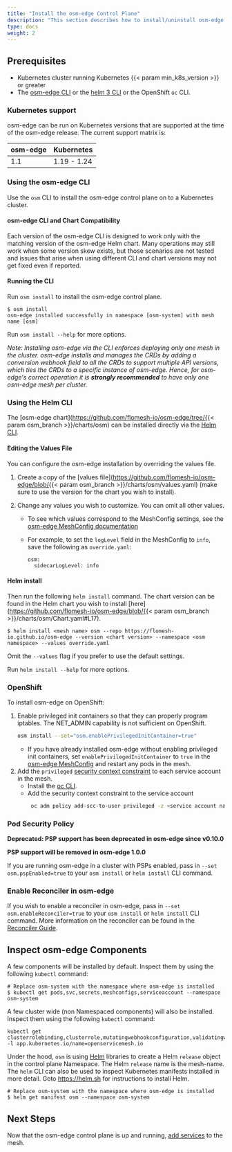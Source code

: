 ```yaml
---
title: "Install the osm-edge Control Plane"
description: "This section describes how to install/uninstall osm-edge on a Kubernetes cluster"
type: docs
weight: 2
---
```


## Prerequisites

- Kubernetes cluster running Kubernetes {{< param min_k8s_version >}} or greater
- The [osm-edge CLI](docs/guides/cli) or the [helm 3 CLI](https://helm.sh/docs/intro/install/) or the OpenShift `oc` CLI.

### Kubernetes support

osm-edge can be run on Kubernetes versions that are supported at the time of the osm-edge release. The current support matrix is:

| osm-edge          | Kubernetes  |
| ----------------- | ----------- |
| 1.1               | 1.19 - 1.24 |

### Using the osm-edge CLI

Use the `osm` CLI to install the osm-edge control plane on to a Kubernetes cluster.

#### osm-edge CLI and Chart Compatibility

Each version of the osm-edge CLI is designed to work only with the matching version of the osm-edge Helm chart. Many operations may still work when some version skew exists, but those scenarios are not tested and issues that arise when using different CLI and chart versions may not get fixed even if reported.

#### Running the CLI

Run `osm install` to install the osm-edge control plane.

```console
$ osm install
osm-edge installed successfully in namespace [osm-system] with mesh name [osm]
```

Run `osm install --help` for more options.

_Note: Installing osm-edge via the CLI enforces deploying only one mesh in the cluster. osm-edge installs and manages the CRDs by adding a conversion webhook field to all the CRDs to support multiple API versions, which ties the CRDs to a specific instance of osm-edge. Hence, for osm-edge's correct operation it is **strongly recommended** to have only one osm-edge mesh per cluster._

### Using the Helm CLI

The [osm-edge chart](https://github.com/flomesh-io/osm-edge/tree/{{< param osm_branch >}}/charts/osm) can be installed directly via the [Helm CLI](https://helm.sh/docs/intro/install/).

#### Editing the Values File

You can configure the osm-edge installation by overriding the values file.

1. Create a copy of the [values file](https://github.com/flomesh-io/osm-edge/blob/{{< param osm_branch >}}/charts/osm/values.yaml) (make sure to use the version for the chart you wish to install).
1. Change any values you wish to customize. You can omit all other values.

   - To see which values correspond to the MeshConfig settings, see the [osm-edge MeshConfig documentation](docs/guides/mesh_config)

   - For example, to set the `logLevel` field in the MeshConfig to `info`, save the following as `override.yaml`:
     ```console
     osm:
       sidecarLogLevel: info
     ```

#### Helm install

Then run the following `helm install` command. The chart version can be found in the Helm chart you wish to install [here](https://github.com/flomesh-io/osm-edge/blob/{{< param osm_branch >}}/charts/osm/Chart.yaml#L17).

```console
$ helm install <mesh name> osm --repo https://flomesh-io.github.io/osm-edge --version <chart version> --namespace <osm namespace> --values override.yaml
```

Omit the `--values` flag if you prefer to use the default settings.

Run `helm install --help` for more options.

### OpenShift

To install osm-edge on OpenShift:

1. Enable privileged init containers so that they can properly program iptables. The NET_ADMIN capability is not sufficient on OpenShift.
   ```bash
   osm install --set="osm.enablePrivilegedInitContainer=true"
   ```
   - If you have already installed osm-edge without enabling privileged init containers, set `enablePrivilegedInitContainer` to `true` in the [osm-edge MeshConfig](docs/guides/mesh_config) and restart any pods in the mesh.
1. Add the `privileged` [security context constraint](https://docs.openshift.com/container-platform/4.7/authentication/managing-security-context-constraints.html) to each service account in the mesh.
   - Install the [oc CLI](https://docs.openshift.com/container-platform/4.7/cli_reference/openshift_cli/getting-started-cli.html).
   - Add the security context constraint to the service account
     ```bash
      oc adm policy add-scc-to-user privileged -z <service account name> -n <service account namespace>
     ```

### Pod Security Policy

**Deprecated: PSP support has been deprecated in osm-edge since v0.10.0**

**PSP support will be removed in osm-edge 1.0.0**

If you are running osm-edge in a cluster with PSPs enabled, pass in `--set osm.pspEnabled=true` to your `osm install` or `helm install` CLI command.

### Enable Reconciler in osm-edge

If you wish to enable a reconciler in osm-edge, pass in `--set osm.enableReconciler=true` to your `osm install` or `helm install` CLI command. More information on the reconciler can be found in the [Reconciler Guide](docs/guides/reconciler).

## Inspect osm-edge Components

A few components will be installed by default. Inspect them by using the following `kubectl` command:

```console
# Replace osm-system with the namespace where osm-edge is installed
$ kubectl get pods,svc,secrets,meshconfigs,serviceaccount --namespace osm-system
```

A few cluster wide (non Namespaced components) will also be installed. Inspect them using the following `kubectl` command:

```console
kubectl get clusterrolebinding,clusterrole,mutatingwebhookconfiguration,validatingwebhookconfigurations -l app.kubernetes.io/name=openservicemesh.io
```

Under the hood, `osm` is using [Helm](https://helm.sh) libraries to create a Helm `release` object in the control plane Namespace. The Helm `release` name is the mesh-name. The `helm` CLI can also be used to inspect Kubernetes manifests installed in more detail. Goto https://helm.sh for instructions to install Helm.

```console
# Replace osm-system with the namespace where osm-edge is installed
$ helm get manifest osm --namespace osm-system
```

## Next Steps

Now that the osm-edge control plane is up and running, [add services](docs/guides/app_onboarding/) to the mesh.
